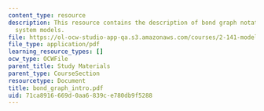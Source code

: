 ```yaml
---
content_type: resource
description: This resource contains the description of bond graph notation for physical
  system models.
file: https://ol-ocw-studio-app-qa.s3.amazonaws.com/courses/2-141-modeling-and-simulation-of-dynamic-systems-fall-2006/71ca8916669d0aa6839ce780db9f5288_bond_graph_intro.pdf
file_type: application/pdf
learning_resource_types: []
ocw_type: OCWFile
parent_title: Study Materials
parent_type: CourseSection
resourcetype: Document
title: bond_graph_intro.pdf
uid: 71ca8916-669d-0aa6-839c-e780db9f5288
---
```

